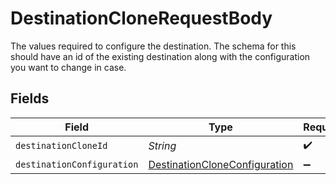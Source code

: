 # DestinationCloneRequestBody

The values required to configure the destination. The schema for this should have an id of the existing destination along with the configuration you want to change in case.


## Fields

| Field                                                                                 | Type                                                                                  | Required                                                                              | Description                                                                           |
| ------------------------------------------------------------------------------------- | ------------------------------------------------------------------------------------- | ------------------------------------------------------------------------------------- | ------------------------------------------------------------------------------------- |
| `destinationCloneId`                                                                  | *String*                                                                              | :heavy_check_mark:                                                                    | N/A                                                                                   |
| `destinationConfiguration`                                                            | [DestinationCloneConfiguration](../../models/shared/DestinationCloneConfiguration.md) | :heavy_minus_sign:                                                                    | N/A                                                                                   |